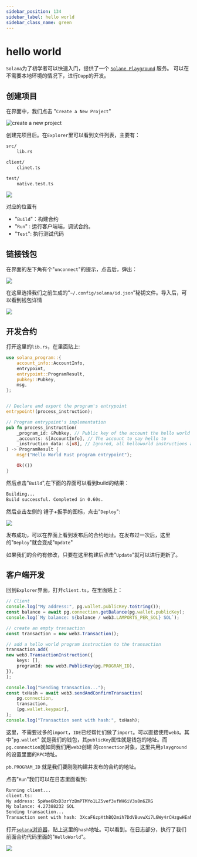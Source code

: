 ```yaml
---
sidebar_position: 134
sidebar_label: hello world
sidebar_class_name: green
---
```


# hello world

`Solana`为了初学者可以快速入门，提供了一个 [`Solane Playground`](https://beta.solpg.io/) 服务。 可以在不需要本地环境的情况下，进行`Dapp`的开发。

## 创建项目

在界面中，我们点击 "`Create a New Project`"

![create a new project](../img/week5/playground_create_hellowrld.png)

创建完项目后。在`Explorer`里可以看到文件列表，主要有：

```bash
src/
    lib.rs

client/
    clinet.ts

test/
    native.test.ts
```

![](../img/week5/playground_explorer.png)

对应的位置有

- "`Build`"：构建合约
- "`Run`" : 运行客户端端，调试合约。
- "`Test`": 执行测试代码

## 链接钱包

在界面的左下角有个"`unconnect`"的提示，点击后，弹出：

![](../img/week5/playground_import_wallet.png)

在这里选择我们之前生成的"`~/.config/solana/id.json`"秘钥文件。导入后，可以看到钱包详情

![](../img/week5/playground_wallet.png)

## 开发合约

打开这里的`lib.rs`，在里面贴上:

```rust
use solana_program::{
    account_info::AccountInfo,
    entrypoint,
    entrypoint::ProgramResult,
    pubkey::Pubkey,
    msg,
};


// Declare and export the program's entrypoint
entrypoint!(process_instruction);

// Program entrypoint's implementation
pub fn process_instruction(
    _program_id: &Pubkey, // Public key of the account the hello world program was loaded into
    _accounts: &[AccountInfo], // The account to say hello to
    _instruction_data: &[u8], // Ignored, all helloworld instructions are hellos
) -> ProgramResult {
    msg!("Hello World Rust program entrypoint");

    Ok(())
}
```

然后点击"`Build`",在下面的界面可以看到build的结果：

```bash
Building...
Build successful. Completed in 0.60s.
```

然后点击左侧的 锤子+扳手的图标，点击"`Deploy`":

![](../img/week5/playground_build_deplay.png)

发布成功，可以在界面上看到发布后的合约地址。在发布过一次后，这里的"`Deploy`"就会变成"`Update`"

如果我们的合约有修改，只要在这里构建后点击"`Update`"就可以进行更新了。

## 客户端开发

回到`Explorer`界面，打开`client.ts`，在里面贴上：

```typescript
// Client
console.log("My address:", pg.wallet.publicKey.toString());
const balance = await pg.connection.getBalance(pg.wallet.publicKey);
console.log(`My balance: ${balance / web3.LAMPORTS_PER_SOL} SOL`);

// create an empty transaction
const transaction = new web3.Transaction();

// add a hello world program instruction to the transaction
transaction.add(
new web3.TransactionInstruction({
    keys: [],
    programId: new web3.PublicKey(pg.PROGRAM_ID),
}),
);

console.log("Sending transaction...");
const txHash = await web3.sendAndConfirmTransaction(
    pg.connection,
    transaction,
    [pg.wallet.keypair],
);
console.log("Transaction sent with hash:", txHash);
```

这里，不需要过多的`import`，`IDE`已经帮忙们做了`import`。可以直接使用`web3`。其中"`pg.wallet`" 就是我们的钱包，其`publicKey`属性就是钱包的地址。而`pg.connection`就如同我们用`web3`创建 的`connection`对象，这里共用`playground`的设置里面的`RPC`地址。

`pb.PROGRAM_ID` 就是我们要刚刚构建并发布的合约的地址。

点击"`Run`"我们可以在日志里面看到:

```bash
Running client...
client.ts:
My address: 5pWae6RxD3zrYzBmPTMYo1LZ5vef3vfWH6iV3s8n6ZRG
My balance: 4.27388232 SOL
Sending transaction...
Transaction sent with hash: 3XcaF6zpXthBQ2mih7DdVBuvwXi7L6Wy4rCHzgwHEaNsqMDNRGC5yppG9xKP9g9hYfT6wPEw127mxgYWBTouS5gz
```

打开[`solana`浏览器](https://explorer.solana.com/)，贴上这里的`hash`地址。可以看到。在日志部分，执行了我们前面合约代码里面的"`HelloWorld`"。

![](../img/week5/playground_helloworld_explorer.png)
